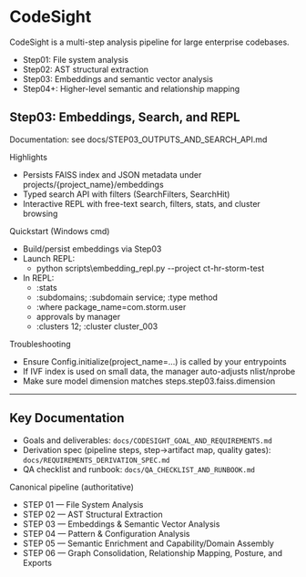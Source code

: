# CodeSight

CodeSight is a multi-step analysis pipeline for large enterprise codebases.

- Step01: File system analysis
- Step02: AST structural extraction
- Step03: Embeddings and semantic vector analysis
- Step04+: Higher-level semantic and relationship mapping


## Step03: Embeddings, Search, and REPL

Documentation: see docs/STEP03_OUTPUTS_AND_SEARCH_API.md

Highlights
- Persists FAISS index and JSON metadata under projects/{project_name}/embeddings
- Typed search API with filters (SearchFilters, SearchHit)
- Interactive REPL with free-text search, filters, stats, and cluster browsing

Quickstart (Windows cmd)
- Build/persist embeddings via Step03
- Launch REPL:
  - python scripts\embedding_repl.py --project ct-hr-storm-test
- In REPL:
  - :stats
  - :subdomains; :subdomain service; :type method
  - :where package_name=com.storm.user
  - approvals by manager
  - :clusters 12; :cluster cluster_003

Troubleshooting
- Ensure Config.initialize(project_name=...) is called by your entrypoints
- If IVF index is used on small data, the manager auto-adjusts nlist/nprobe
- Make sure model dimension matches steps.step03.faiss.dimension

---

## Key Documentation
- Goals and deliverables: `docs/CODESIGHT_GOAL_AND_REQUIREMENTS.md`
- Derivation spec (pipeline steps, step→artifact map, quality gates): `docs/REQUIREMENTS_DERIVATION_SPEC.md`
- QA checklist and runbook: `docs/QA_CHECKLIST_AND_RUNBOOK.md`

Canonical pipeline (authoritative)
- STEP 01 — File System Analysis
- STEP 02 — AST Structural Extraction
- STEP 03 — Embeddings & Semantic Vector Analysis
- STEP 04 — Pattern & Configuration Analysis
- STEP 05 — Semantic Enrichment and Capability/Domain Assembly
- STEP 06 — Graph Consolidation, Relationship Mapping, Posture, and Exports
